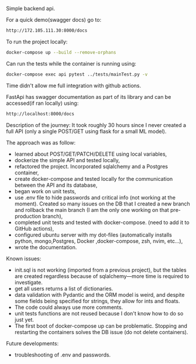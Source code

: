 Simple backend api.

For a quick demo(swagger docs) go to:
```bash
http://172.105.111.30:8000/docs
```

To run the project locally:
```bash
docker-compose up --build --remove-orphans
```
Can run the tests while the container is running using:
```bash
docker-compose exec api pytest ../tests/mainTest.py -v
```
Time didn't allow me full integration with github actions.

FastApi has swagger documentation as part of its library and can be accessed(if ran locally) using:
```bash
http://localhost:8000/docs
```

Description of the journey:
It took roughly 30 hours since I never created a full API (only a single POST/GET using flask for a small ML model). 

The approach was as follow:
  * learned about POST/GET/PATCH/DELETE using local variables,
  * dockerize the simple API and tested locally,
  * refactored the project. Incorporated sqlalchemy and a Postgres container,
  * create docker-compose and tested locally for the communication between the API and its database,
  * began work on unit tests,
  * use .env file to hide passwords and critical info (not working at the moment). Created so many issues on the DB that I created a new branch and rollback the main branch (I am the only one working on that pre-production branch),
  * completed unit tests and tested with docker-compose. (need to add it to GitHub actions),
  * configured ubuntu server with my dot-files (automatically installs python, mongo,Postgres, Docker ,docker-compose, zsh, nvim, etc...),
  * wrote the documentation.

Known issues:
  * init.sql is not working (imported from a previous project), but the tables are created regardless because of sqlalchemy—more time is required to investigate.
  * get all users returns a list of dictionaries.
  * data validation with Pydantic and the ORM model is weird, and despite some fields being specified for strings, they allow for ints and floats.
  * The code could always use more comments.
  * unit tests functions are not reused because I don't know how to do so just yet.
  * The first boot of docker-compose up can be problematic. Stopping and restarting the containers solves the DB issue (do not delete containers).  
  
Future developments:
  * troubleshooting of .env and passwords.
